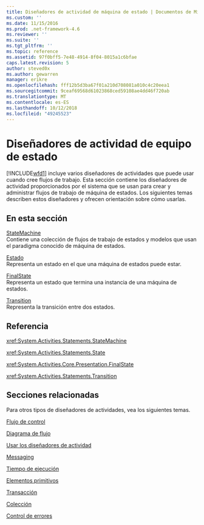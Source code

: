 ```yaml
---
title: Diseñadores de actividad de máquina de estado | Documentos de Microsoft
ms.custom: ''
ms.date: 11/15/2016
ms.prod: .net-framework-4.6
ms.reviewer: ''
ms.suite: ''
ms.tgt_pltfrm: ''
ms.topic: reference
ms.assetid: 97f0bff5-7e48-4914-8f04-8015a1c6bfae
caps.latest.revision: 5
author: steved0x
ms.author: gewarren
manager: erikre
ms.openlocfilehash: fff12b5d3ba67f01a210d708081a010c4c20eea1
ms.sourcegitcommit: 9ceaf69568d61023868ced59108ae4dd46f720ab
ms.translationtype: MT
ms.contentlocale: es-ES
ms.lasthandoff: 10/12/2018
ms.locfileid: "49245523"
---
```

# <a name="state-machine-activity-designers"></a>Diseñadores de actividad de equipo de estado
[!INCLUDE[wfd1](../includes/wfd1-md.md)] incluye varios diseñadores de actividades que puede usar cuando cree flujos de trabajo. Esta sección contiene los diseñadores de actividad proporcionados por el sistema que se usan para crear y administrar flujos de trabajo de máquina de estados. Los siguientes temas describen estos diseñadores y ofrecen orientación sobre cómo usarlas.  
  
## <a name="in-this-section"></a>En esta sección  
 [StateMachine](../workflow-designer/statemachine-activity-designer.md)  
 Contiene una colección de flujos de trabajo de estados y modelos que usan el paradigma conocido de máquina de estados.  
  
 [Estado](../workflow-designer/state-activity-designer.md)  
 Representa un estado en el que una máquina de estados puede estar.  
  
 [FinalState](../workflow-designer/finalstate-activity-designer.md)  
 Representa un estado que termina una instancia de una máquina de estados.  
  
 [Transition](../workflow-designer/transition-activity-designer.md)  
 Representa la transición entre dos estados.  
  
## <a name="reference"></a>Referencia  
 <xref:System.Activities.Statements.StateMachine>  
  
 <xref:System.Activities.Statements.State>  
  
 <xref:System.Activities.Core.Presentation.FinalState>  
  
 <xref:System.Activities.Statements.Transition>  
  
## <a name="related-sections"></a>Secciones relacionadas  
 Para otros tipos de diseñadores de actividades, vea los siguientes temas.  
  
 [Flujo de control](../workflow-designer/control-flow-activity-designers.md)  
  
 [Diagrama de flujo](../workflow-designer/flowchart-activity-designers.md)  
  
 [Usar los diseñadores de actividad](../workflow-designer/using-the-activity-designers.md)  
  
 [Messaging](../workflow-designer/messaging-activity-designers.md)  
  
 [Tiempo de ejecución](../workflow-designer/runtime-activity-designers.md)  
  
 [Elementos primitivos](../workflow-designer/primitives-activity-designers.md)  
  
 [Transacción](../workflow-designer/transaction-activity-designers.md)  
  
 [Colección](../workflow-designer/collection-activity-designers.md)  
  
 [Control de errores](../workflow-designer/error-handling-activity-designers.md)